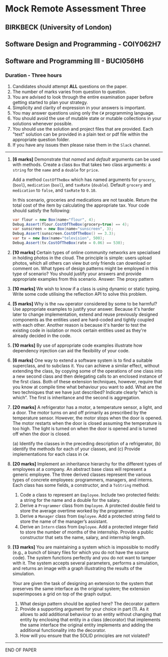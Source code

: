 

# Mock Remote Assessment Three

## BIRKBECK (University of London)

## Software Design and Programming - COIY062H7
## Software and Programming III - BUCI056H6

### Duration - Three hours

1. Candidates should attempt **ALL** questions on the paper.
2. The number of marks varies from question to question.
3. You are advised to look through the entire examination paper before getting started to plan your strategy.
4. Simplicity and clarity of expression in your answers is important.
5. You may answer questions using only the `C#` programming language.
6. You should avoid the use of mutable state or mutable collections in your solutions whenever possible.
7. You should use the solution and project files that are provided. 
	Each "text" solution can be provided in a plain text or pdf file within the appropriate question folder.
8. If you have any issues then please raise them in the `Slack` channel.

------

1. **[6 marks]**
   Demonstrate that *named* and *default* arguments can be used with methods. 
   Create a class `Box` that takes two class arguments: a `string` for the `name` and a `double` for `price`.

   Add a method `CostOfTheBox` which has named arguments for `grocery`,(`bool`), `medication` (`bool`), and `taxRate` (`double`). Default `grocery` and `medication` to `false`, and `taxRate` to `0.10`.

   In this scenario, groceries and medications are not taxable. Return the total cost of the item by calculating the appropriate tax. Your code should satisfy the following:

   ```csharp
   var flour = new Box(name="flour", 4); 
   Debug.Assert(flour.CostOfTheBox(grocery=true) == 4);
   var sunscreen = new Box(name="sunscreen", 3);
   Debug.Assert(sunscreen.CostOfTheBox() == 3.3);
   var tv = new Box(name="television", 500);
   Debug.Assert(tv.CostOfTheBox(rate = 0.06) == 530);
   ```

2. **[10 marks]**
   Certain types of online community networks are specialised in holding photos in the cloud. The principle is simple: users upload photos, which all others can view but only friends can download or comment on. What types of design patterns might be employed in this type of scenario? You should justify your answers and provide appropriate examples from this scenario.
	Answer: The proxy pattern
3. **[10 marks]**
   We wish to know if a class is using dynamic or static typing. Write some code utilising the reflection API to solve this problem.

4. **[5 marks]**
   Why is the `new` operator considered by some to be harmful? Use appropriate examples to justify your answer.
	Because it's harder later to change implementation, extend and reuse previously designed components as the entities used are hard-coded and tightly coupled with each other.
	Another reason is because it's harder to test the existing code in isolation or mock certain entities used as they're already decided in the code.
5. **[10 marks]**
   By use of appropriate code examples illustrate how dependency injection can aid the flexibility of your code.

6. **[6 marks]**
   One way to extend a software system is to find a suitable superclass, and to subclass it. You can achieve a similar effect, without extending the class, by copying some of the operations of one class into a new second class and then delegating calls to an enclosed instance of the first class. Both of these extension techniques, however, require that you know at compile time what behaviour you want to add.
   What are the two techniques that we have just described? Indicate clearly “which is which”.
   The first is inheritance and the second is  aggregation.

7. **[20 marks]**
   A refrigerator has a motor, a temperature sensor, a light, and a door. The motor turns on and off primarily as prescribed by the temperature sensor. However, the motor stops when the door is opened. The motor restarts when the door is closed assuming the temperature is too high. The light is turned on when the door is opened and is turned off when the door is closed.

   (a) Identify the classes in the preceding description of a refrigerator, 
   (b) identify the methods for each of your classes, and
   (c) Provide implementations for each class in `C#`.

8. **[20 marks]**
   Implement an inheritance hierarchy for the different types of employees at a company. An abstract base class will represent a generic employee. The three derived classes represent the various types of concrete employees: programmers, managers, and interns. Each class has some fields, a constructor, and a `ToString` method.

   1. Code a class to represent an `Employee`. Include two protected fields: a string for the name and a double for the salary.
   2. Derive a `Programmer` class from `Employee`. A protected double field to store the average overtime worked by the programmer.
   3. Derive a `Manager` class from `Employee`. Add a protected string field to store the name of the manager’s assistant.
   4. Derive an `Intern` class from `Employee`. Add a protected integer field to store the number of months of the internship. Provide a public constructor that sets the name, salary, and internship length.

9. **[13 marks]**
   You are maintaining a system which is impossible to modify (e.g., a bunch of binary files for which you do not have the source code). The system functions perfectly and you do not want to tamper with it. The system accepts several parameters, performs a simulation, and returns an image with a graph illustrating the results of the simulation.

   Your are given the task of designing an extension to the system that preserves the same interface as the original system; the extension superimposes a grid on top of the graph output.

   1. What design pattern should be applied here? The decorator pattern 
   2. Provide a supporting argument for your choice in part (1). As it allows to add additional behaviour to an entity without changing that entity by enclosing that entity in a class (decorator) that implements the same interface
   the original entity implements and adding the additional functionality into the decorator. 
   3. How will you ensure that the SOLID principles are not violated?

------

END OF PAPER